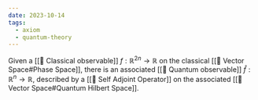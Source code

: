 ```yaml
---
date: 2023-10-14
tags:
  - axiom
  - quantum-theory
---
```

Given a [[📘 Classical observable]] $f: \mathbb{R}^{2n} \rightarrow \mathbb{R}$ on the classical [[📘 Vector Space#Phase Space]], there is an associated [[📘 Quantum observable]] $\hat{f} : \mathbb{R}^n \rightarrow \mathbb{R}$, described by a [[📘 Self Adjoint Operator]] on the associated [[📘 Vector Space#Quantum Hilbert Space]]. 